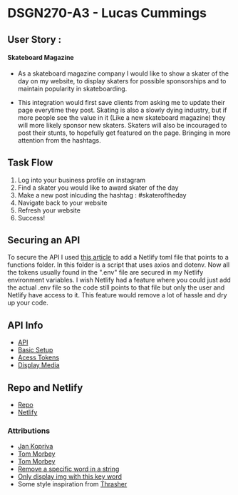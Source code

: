 # DSGN270-A3 - Lucas Cummings

## User Story :
#### Skateboard Magazine
* As a skateboard magazine company I would like to show a skater of the day on my website, to display skaters for possible sponsorships and to maintain popularity in skateboarding.

* This integration would first save clients from asking me to update their page everytime they post. Skating is also a slowly dying industry, but if more people see the value in it (Like a new skateboard magazine) they will more likely sponsor new skaters. Skaters will also be incouraged to post their stunts, to hopefully get featured on the page. Bringing in more attention from the hashtags.

## Task Flow
1. Log into your business profile on instagram
2. Find a skater you would like to award skater of the day
3. Make a new post inlcuding the hashtag : #skateroftheday
4. Navigate back to your website
5. Refresh your website
6. Success! 

## Securing an API
To secure the API I used [this article](https://harrisonkolor.medium.com/using-the-instagram-api-serverless-netlify-to-display-your-own-photos-in-2021-7923014522d0) to add a Netlify toml file that points to a functions folder. In this folder is a script that uses axios and dotenv. Now all the tokens usually found in the ".env" file are secured in my Netlify environment variables. I wish Netlify had a feature where you could just add the actual .env file so the code still points to that file but only the user and Netlify have access to it.
This feature would remove a lot of hassle and dry up your code.

## API Info
* [API](https://developers.facebook.com/docs/instagram-basic-display-api)
* [Basic Setup](https://developers.facebook.com/docs/instagram-basic-display-api/getting-started)
* [Acess Tokens](https://developers.facebook.com/docs/instagram-basic-display-api/overview#instagram-user-access-tokens)
* [Display Media](https://developers.facebook.com/docs/instagram-basic-display-api/reference/media)

## Repo and Netlify
* [Repo](https://github.com/lucas-cq/dsgn270-a3)
* [Netlify](https://compassionate-carson-c8ddc9.netlify.app/)

### Attributions
* [Jan Kopriva](https://unsplash.com/photos/UMOrfrVby6M)
* [Tom Morbey](https://unsplash.com/photos/r1SwcagHVG0)
* [Tom Morbey](https://unsplash.com/photos/QJz32ZuCArg)
* [Remove a specific word in a string](https://www.codegrepper.com/code-examples/java/remove+specific+word+from+string+javascript)
* [Only display img with this key word](https://developer.mozilla.org/en-US/docs/Web/JavaScript/Reference/Global_Objects/Array/includes)
* Some style inspiration from [Thrasher](https://www.thrashermagazine.com/)
